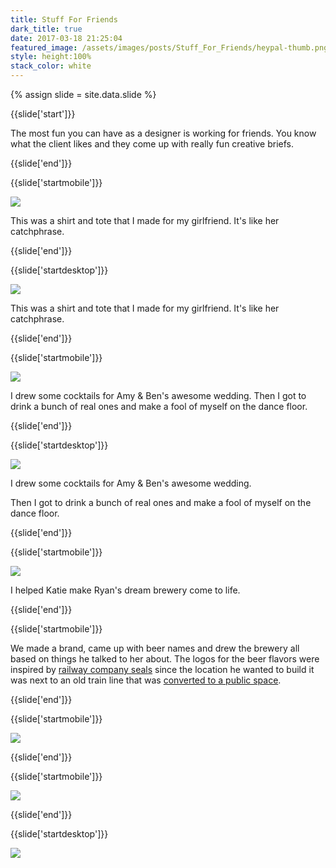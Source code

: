 ```yaml
---
title: Stuff For Friends
dark_title: true
date: 2017-03-18 21:25:04
featured_image: /assets/images/posts/Stuff_For_Friends/heypal-thumb.png
style: height:100%
stack_color: white
---
```

{% assign slide = site.data.slide %}

{{slide['start']}}

The most fun you can have as a designer is working for friends. You know what the client likes and they come up with really fun creative briefs.


{{slide['end']}}

{{slide['startmobile']}}

<div><img class='full-height' src='{{ site.url }}/assets/images/posts/Stuff_For_Friends/heypal-mobile.jpg' srcset='{{ site.url }}/assets/images/posts/Stuff_For_Friends/heypal-mobile.jpg 375w, {{ site.url }}/assets/images/posts/Stuff_For_Friends/heypal-mobile@2x.jpg 750w, {{ site.url }}/assets/images/posts/Stuff_For_Friends/heypal-mobile@3x.jpg 1125w'></div>

<p class='bg-dark'>This was a shirt and tote that I made for my girlfriend. It's like her catchphrase.</p>


{{slide['end']}}

{{slide['startdesktop']}}

<div><img src='{{ site.url }}/assets/images/posts/Stuff_For_Friends/heypal@2x.png' srcset='{{ site.url }}/assets/images/posts/Stuff_For_Friends/heypal.png 796w, {{ site.url }}/assets/images/posts/Stuff_For_Friends/heypal@2x.png 1592w, {{ site.url }}/assets/images/posts/Stuff_For_Friends/heypal@3x.png 2388w'></div>

This was a shirt and tote that I made for my girlfriend. It's like her catchphrase.

{{slide['end']}}

{{slide['startmobile']}}

<div><img class='full-height' src='{{ site.url }}/assets/images/posts/Stuff_For_Friends/cocktails-mobile.jpg' srcset='{{ site.url }}/assets/images/posts/Stuff_For_Friends/cocktails-mobile.jpg 375w, {{ site.url }}/assets/images/posts/Stuff_For_Friends/cocktails-mobile@2x.jpg 750w, {{ site.url }}/assets/images/posts/Stuff_For_Friends/cocktails-mobile@3x.jpg 1125w'></div>

<p class='bg'>I drew some cocktails for Amy &amp; Ben's awesome wedding. Then I got to drink a bunch of real ones and make a fool of myself on the dance floor.</p>

{{slide['end']}}

{{slide['startdesktop']}}

<div><img src='{{ site.url }}/assets/images/posts/Stuff_For_Friends/cocktails@3x.png' srcset='{{ site.url }}/assets/images/posts/Stuff_For_Friends/cocktails.png 474w, {{ site.url }}/assets/images/posts/Stuff_For_Friends/cocktails@2x.png 948w, {{ site.url }}/assets/images/posts/Stuff_For_Friends/cocktails@3x.png 1422w'></div>

I drew some cocktails for Amy &amp; Ben's awesome wedding.

Then I got to drink a bunch of real ones and make a fool of myself on the dance floor.

{{slide['end']}}

{{slide['startmobile']}}

<div><img class='full-height' src='{{ site.url }}/assets/images/posts/Stuff_For_Friends/elevated-1-mobile.jpg' srcset='{{ site.url }}/assets/images/posts/Stuff_For_Friends/elevated-1-mobile.jpg 375w, {{ site.url }}/assets/images/posts/Stuff_For_Friends/elevated-1-mobile@2x.jpg 750w, {{ site.url }}/assets/images/posts/Stuff_For_Friends/elevated-1-mobile@3x.jpg 1125w'></div>

<p class='bg-dark'>I helped Katie make Ryan's dream brewery come to life.</p>

{{slide['end']}}

{{slide['startmobile']}}

We made a brand, came up with beer names and drew the  brewery all based on things he talked to her about. The logos for the beer flavors were inspired by <a href='https://www.google.com/search?q=railway+company+seals&source=lnms&tbm=isch&sa=X&ved=0ahUKEwj1qvbejOPSAhVX6GMKHYoKCosQ_AUICigD&biw=1016&bih=631#tbm=isch&q=railroad+company+logos&*'>railway company seals</a> since the location he wanted to build it was next to an old train line that was <a href='https://en.wikipedia.org/wiki/Bloomingdale_Line'>converted to a public space</a>.

{{slide['end']}}

{{slide['startmobile']}}

<div><img class='full-height' src='{{ site.url }}/assets/images/posts/Stuff_For_Friends/elevated-2-mobile.jpg' srcset='{{ site.url }}/assets/images/posts/Stuff_For_Friends/elevated-2-mobile.jpg 375w, {{ site.url }}/assets/images/posts/Stuff_For_Friends/elevated-2-mobile@2x.jpg 750w, {{ site.url }}/assets/images/posts/Stuff_For_Friends/elevated-2-mobile@3x.jpg 1125w'></div>

<p class='bg-dark'> </p>


{{slide['end']}}

{{slide['startmobile']}}

<div><img class='full-height' src='{{ site.url }}/assets/images/posts/Stuff_For_Friends/elevated-3-mobile.jpg' srcset='{{ site.url }}/assets/images/posts/Stuff_For_Friends/elevated-3-mobile.jpg 375w, {{ site.url }}/assets/images/posts/Stuff_For_Friends/elevated-3-mobile@2x.jpg 750w, {{ site.url }}/assets/images/posts/Stuff_For_Friends/elevated-3-mobile@3x.jpg 1125w'></div>

{{slide['end']}}

{{slide['startdesktop']}}

<div class='row'>

<div><img src='{{ site.url }}/assets/images/posts/Stuff_For_Friends/elevated-1@2x.png' srcset='{{ site.url }}/assets/images/posts/Stuff_For_Friends/elevated-1.png 554w, {{ site.url }}/assets/images/posts/Stuff_For_Friends/elevated-1@2x.png 1108w, {{ site.url }}/assets/images/posts/Stuff_For_Friends/elevated-1@3x.png 1662w'></div><!--

--><div class='column'>

<div><img src='{{ site.url }}/assets/images/posts/Stuff_For_Friends/elevated-2@2x.png' srcset='{{ site.url }}/assets/images/posts/Stuff_For_Friends/elevated-2.png 234w, {{ site.url }}/assets/images/posts/Stuff_For_Friends/elevated-2@2x.png 468w, {{ site.url }}/assets/images/posts/Stuff_For_Friends/elevated-2@3x.png 702w'></div><!--

--><div><img src='{{ site.url }}/assets/images/posts/Stuff_For_Friends/elevated-3@2x.png' srcset='{{ site.url }}/assets/images/posts/Stuff_For_Friends/elevated-3.png 234w, {{ site.url }}/assets/images/posts/Stuff_For_Friends/elevated-3@2x.png 468w, {{ site.url }}/assets/images/posts/Stuff_For_Friends/elevated-3@3x.png 702w'></div>

</div>

</div>


I helped Katie make Ryan's dream brewery come to life.

We made a brand, came up with beer names and drew the  brewery all based on things he talked to her about. The logos for the beer flavors were inspired by <a href='https://www.google.com/search?q=railway+company+seals&source=lnms&tbm=isch&sa=X&ved=0ahUKEwj1qvbejOPSAhVX6GMKHYoKCosQ_AUICigD&biw=1016&bih=631#tbm=isch&q=railroad+company+logos&*'>railway company seals</a> since the location he wanted to build it was next to an old train line that was <a href='https://en.wikipedia.org/wiki/Bloomingdale_Line'>converted to a public space</a>.

{{slide['end']}}

{{slide['startmobile']}}

<div><img class='full-height' src='{{ site.url }}/assets/images/posts/Stuff_For_Friends/elevated-4-mobile.jpg' srcset='{{ site.url }}/assets/images/posts/Stuff_For_Friends/elevated-4-mobile.jpg 375w, {{ site.url }}/assets/images/posts/Stuff_For_Friends/elevated-4-mobile@2x.jpg 750w, {{ site.url }}/assets/images/posts/Stuff_For_Friends/elevated-4-mobile@3x.jpg 1125w'></div>

<p class="bg-dark"></p>

{{slide['end']}}

{{slide['startdesktop']}}


<div><img src='{{ site.url }}/assets/images/posts/Stuff_For_Friends/elevated-4@2x.png' srcset='{{ site.url }}/assets/images/posts/Stuff_For_Friends/elevated-4.png 794w, {{ site.url }}/assets/images/posts/Stuff_For_Friends/elevated-4@2x.png 1588w, {{ site.url }}/assets/images/posts/Stuff_For_Friends/elevated-4@3x.png 2382w'></div>


{{slide['end']}}

{{slide['startmobile']}}

<div><img class='full-height' src='{{ site.url }}/assets/images/posts/Stuff_For_Friends/elevated-5@2x.png' srcset='{{ site.url }}/assets/images/posts/Stuff_For_Friends/elevated-5.png 794w, {{ site.url }}/assets/images/posts/Stuff_For_Friends/elevated-5@2x.png 1588w'></div>

<p class='bg'>This is a shirt we made with the logo of the 606 Kolsch, I still wear it and people always ask about the brewery.</p>

{{slide['end']}}


{{slide['startdesktop']}}

<div><img src='{{ site.url }}/assets/images/posts/Stuff_For_Friends/elevated-5@2x.png' srcset='{{ site.url }}/assets/images/posts/Stuff_For_Friends/elevated-5.png 794w, {{ site.url }}/assets/images/posts/Stuff_For_Friends/elevated-5@2x.png 1588w'></div>

This is a shirt we made with the logo of the 606 Kolsch, I still wear it and people always ask about the brewery.

{{slide['end']}}

{{slide['startmobile']}}

<a href='https://www.curleysantiques.com/'>Natalie is an appraiser/historian/collector</a> and needed a business card. So I took forever and designed an entire brand system. (Sorry about that Natalie)

{{slide['end']}}

{{slide['startmobile']}}

<div><img src='{{ site.url }}/assets/images/posts/Stuff_For_Friends/natalie.png' srcset='{{ site.url }}/assets/images/posts/Stuff_For_Friends/natalie.png 1024w, {{ site.url }}/assets/images/posts/Stuff_For_Friends/natalie@2x.png 2048w, {{ site.url }}/assets/images/posts/Stuff_For_Friends/natalie@3x.png 3072w'></div>


{{slide['end']}}

{{slide['startdesktop']}}

<div><img class='full-width' src='{{ site.url }}/assets/images/posts/Stuff_For_Friends/natalie@2x.png' srcset='{{ site.url }}/assets/images/posts/Stuff_For_Friends/natalie.png 1024w, {{ site.url }}/assets/images/posts/Stuff_For_Friends/natalie@2x.png 2048w, {{ site.url }}/assets/images/posts/Stuff_For_Friends/natalie@3x.png 3072w'></div>

<a href='https://www.curleysantiques.com/'>Natalie is an appraiser/historian/collector</a> and needed a business card. So I took forever and designed an entire brand system. (Sorry about that Natalie)

{{slide['end']}}

{{slide['startmobile']}}

<div><img class='full-height' src='{{ site.url }}/assets/images/posts/Stuff_For_Friends/caseymonica-mobile@2x.png' srcset='{{ site.url }}/assets/images/posts/Stuff_For_Friends/caseymonica-mobile.png 375w, {{ site.url }}/assets/images/posts/Stuff_For_Friends/caseymonica-mobile@2x.png 750w, {{ site.url }}/assets/images/posts/Stuff_For_Friends/caseymonica-mobile@3x.png 1125w'></div>

<p class='bg'>Casey &amp; Monica got married in a theatre built in 1903. So we designed the invite like an old playbill.</p>

{{slide['end']}}

{{slide['startdesktop']}}

<div><img src='{{ site.url }}/assets/images/posts/Stuff_For_Friends/caseymonica@2x.png' srcset='{{ site.url }}/assets/images/posts/Stuff_For_Friends/caseymonica.png 795w, {{ site.url }}/assets/images/posts/Stuff_For_Friends/caseymonica@2x.png 1590w, {{ site.url }}/assets/images/posts/Stuff_For_Friends/caseymonica@3x.png 2385w'></div>

Casey &amp; Monica got married in a movie theatre built in 1903. It felt appropriate that their wedding invites were made to feel like an old playbill.

{{slide['end']}}